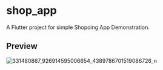 # shop_app

A Flutter project for simple Shopoing App Demonstration.

## Preview

![331480867_926914595006654_4389786701519086726_n](https://user-images.githubusercontent.com/85961517/220824858-5ca972e6-e095-4b61-a2a9-c4bf67cefdde.jpg)
